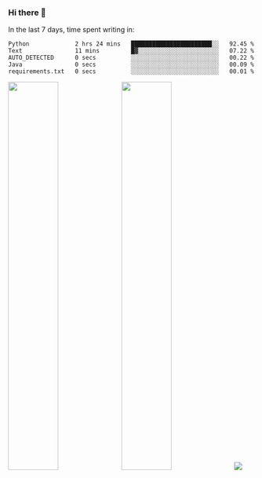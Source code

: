 ### Hi there 👋

In the last 7 days, time spent writing in:

<!--START_SECTION:waka-->

```text
Python             2 hrs 24 mins   ███████████████████████░░   92.45 %
Text               11 mins         █▓░░░░░░░░░░░░░░░░░░░░░░░   07.22 %
AUTO_DETECTED      0 secs          ░░░░░░░░░░░░░░░░░░░░░░░░░   00.22 %
Java               0 secs          ░░░░░░░░░░░░░░░░░░░░░░░░░   00.09 %
requirements.txt   0 secs          ░░░░░░░░░░░░░░░░░░░░░░░░░   00.01 %
```

<!--END_SECTION:waka-->

<img src="https://wakatime.com/share/@jimtje/5d0c92de-08f8-4a72-8f2f-6a9693d1e318.svg" width=45% height=45%> <img src="https://wakatime.com/share/@jimtje/501498ae-bda5-4da7-a89d-b40bcdd5556d.svg" width=45% height=45%>
![](https://hit.yhype.me/github/profile?user_id=43537315)
